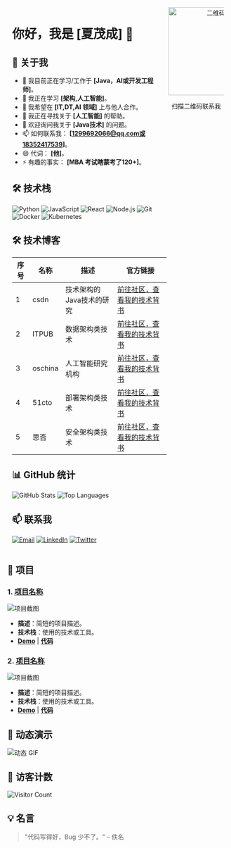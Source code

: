 <!-- 使用 Markdown 实现左右布局 -->
<div align="center">

<!-- 左侧内容 -->
<div style="display: inline-block; text-align: left; width: 70%; vertical-align: top;">
  <h1>你好，我是 [夏茂成] 👋</h1>

  ## 🚀 关于我
  - 🔭 我目前正在学习/工作于 **[Java，AI或开发工程师]**。
  - 🌱 我正在学习 **[架构,人工智能]**。
  - 👯 我希望在 **[IT,DT,AI 领域]** 上与他人合作。
  - 🤔 我正在寻找关于 **[人工智能]** 的帮助。
  - 💬 欢迎询问我关于 **[Java技术]** 的问题。
  - 📫 如何联系我： **[1299692066@qq.com或18352417539]**。
  - 😄 代词： **[他]**。
  - ⚡ 有趣的事实： **[MBA 考试瞎蒙考了120+]**。

  ## 🛠️ 技术栈
  ![Python](https://img.shields.io/badge/Python-3776AB?style=for-the-badge&logo=python&logoColor=white)
  ![JavaScript](https://img.shields.io/badge/JavaScript-F7DF1E?style=for-the-badge&logo=javascript&logoColor=black)
  ![React](https://img.shields.io/badge/React-61DAFB?style=for-the-badge&logo=react&logoColor=black)
  ![Node.js](https://img.shields.io/badge/Node.js-339933?style=for-the-badge&logo=node.js&logoColor=white)
  ![Git](https://img.shields.io/badge/Git-F05032?style=for-the-badge&logo=git&logoColor=white)
  ![Docker](https://img.shields.io/badge/Docker-2496ED?style=for-the-badge&logo=docker&logoColor=white)
  ![Kubernetes](https://img.shields.io/badge/Kubernetes-326CE5?style=for-the-badge&logo=kubernetes&logoColor=white)
   ## 🛠️ 技术博客
| 序号 | 名称              | 描述                     | 官方链接                          |
|------|-------------------|--------------------------|-----------------------------------|
| 1    | csdn            |  技术架构的Java技术的研究             | [前往社区，查看我的技术背书](https://blog.csdn.net/xiamaocheng?type=blog)     |
| 2    |ITPUB    | 数据架构类技术        | [前往社区，查看我的技术背书](https://blog.itpub.net/myarticle/) |
| 3    | oschina            | 人工智能研究机构         | [前往社区，查看我的技术背书](https://openai.com)      |
| 4    | 51cto   | 部署架构类技术           | [前往社区，查看我的技术背书](https://blog.51cto.com/u_7050893)|
| 5    | 思否  | 安全架构类技术           | [前往社区，查看我的技术背书](https://segmentfault.com/u/kuanrongdeshafa) |

  ## 📊 GitHub 统计
  ![GitHub Stats](https://github-readme-stats.vercel.app/api?username=xiamaocheng&show_icons=true&theme=radical)
  ![Top Languages](https://github-readme-stats.vercel.app/api/top-langs/?username=xiamaocheng&layout=compact&theme=radical)

  ## 📫 联系我
  [![Email](https://img.shields.io/badge/Email-D14836?style=for-the-badge&logo=gmail&logoColor=white)](mailto:1299692066@qq.com)
  [![LinkedIn](https://img.shields.io/badge/LinkedIn-0077B5?style=for-the-badge&logo=linkedin&logoColor=white)](你的LinkedIn链接)
  [![Twitter](https://img.shields.io/badge/Twitter-1DA1F2?style=for-the-badge&logo=twitter&logoColor=white)](你的Twitter链接)
</div>

<!-- 右侧二维码 -->
<div style="display: inline-block; text-align: center; width: 25%; vertical-align: top;">
  <img src="https://github.com/user-attachments/assets/939ef1b3-187b-4c84-92b3-945b1ca67095" alt="二维码" width="200" /> <!-- 替换为你的二维码链接 -->
  <br />
  <p>扫描二维码联系我</p>
</div>

</div>

<!-- 项目展示 -->
## 🚀 项目
### 1. [项目名称](项目链接)
![项目截图](https://via.placeholder.com/800x400) <!-- 替换为项目截图链接 -->
- **描述**：简短的项目描述。
- **技术栈**：使用的技术或工具。
- **[Demo](Demo链接)** | **[代码](代码链接)**

### 2. [项目名称](项目链接)
![项目截图](https://via.placeholder.com/800x400) <!-- 替换为项目截图链接 -->
- **描述**：简短的项目描述。
- **技术栈**：使用的技术或工具。
- **[Demo](Demo链接)** | **[代码](代码链接)**

<!-- 动态 GIF -->
## 🎥 动态演示
![动态 GIF](https://via.placeholder.com/800x400.gif) <!-- 替换为动态 GIF 链接 -->

<!-- 访客计数 -->
## 👀 访客计数
![Visitor Count](https://profile-counter.glitch.me/xiamaocheng/count.svg)

<!-- 名言或有趣的话 -->
## 💡 名言
> "代码写得好，Bug 少不了。" – 佚名
